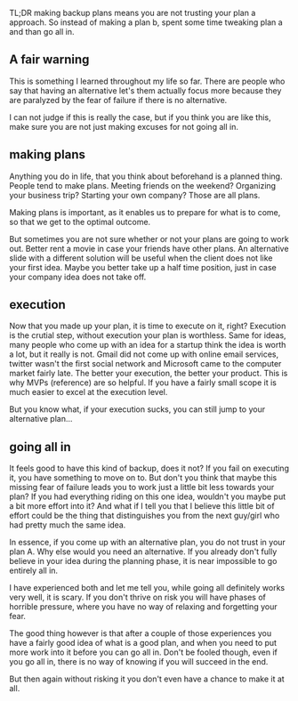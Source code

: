 TL;DR making backup plans means you are not trusting your plan a approach. So instead of making a plan b, spent some time tweaking plan a and than go all in.


## A fair warning
This is something I learned throughout my life so far. There are people who say that having an alternative let's them actually focus more because they are paralyzed by the fear of failure if there is no alternative.

I can not judge if this is really the case, but if you think you are like this, make sure you are not just making excuses for not going all in.

## making plans
Anything you do in life, that you think about beforehand is a planned thing. People tend to make plans. Meeting friends on the weekend? Organizing your business trip? Starting your own company? Those are all plans. 

Making plans is important, as it enables us to prepare for what is to come, so that we get to the optimal outcome.

But sometimes you are not sure whether or not your plans are going to work out. Better rent a movie in case your friends have other plans. An alternative slide with a different solution will be useful when the client does not like your first idea. Maybe you better take up a half time position, just in case your company idea does not take off.


## execution

Now that you made up your plan, it is time to execute on it, right? Execution is the crutial step, without execution your plan is worthless. Same for ideas, many people who come up with an idea for a startup think the idea is worth a lot, but it really is not. Gmail did not come up with online email services, twitter wasn't the first social network and Microsoft came to the computer market fairly late. The better your execution, the better your product. This is why MVPs (reference) are so helpful. If you have a fairly small scope it is much easier to excel at the execution level. 

But you know what, if your execution sucks, you can still jump to your alternative plan...

## going all in

It feels good to have this kind of backup, does it not? If you fail on executing it, you have something to move on to. But don't you think that maybe this missing fear of failure leads you to work just a little bit less towards your plan? If you had everything riding on this one idea, wouldn't you maybe put a bit more effort into it? And what if I tell you that I believe this little bit of effort could be the thing that distinguishes you from the next guy/girl who had pretty much the same idea.

In essence, if you come up with an alternative plan, you do not trust in your plan A. Why else would you need an alternative. If you already don't fully believe in your idea during the planning phase, it is near impossible to go entirely all in.

I have experienced both and let me tell you, while going all definitely works very well, it is scary. If you don't thrive on risk you will have phases of horrible pressure, where you have no way of relaxing and forgetting your fear. 

The good thing however is that after a couple of those experiences you have a fairly good idea of what is a good plan, and when you need to put more work into it before you can go all in. Don't be fooled though, even if you go all in, there is no way of knowing if you will succeed in the end.

But then again without risking it you don't even have a chance to make it at all.



